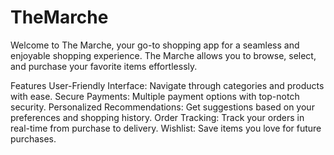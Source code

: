 # TheMarche
Welcome to The Marche, your go-to shopping app for a seamless and enjoyable shopping experience. The Marche allows you to browse, select, and purchase your favorite items effortlessly.

Features
User-Friendly Interface: Navigate through categories and products with ease.
Secure Payments: Multiple payment options with top-notch security.
Personalized Recommendations: Get suggestions based on your preferences and shopping history.
Order Tracking: Track your orders in real-time from purchase to delivery.
Wishlist: Save items you love for future purchases.

